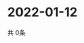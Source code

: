 # 2022-01-12
  共 0条

  <!-- BEGIN -->
  <!-- 最后更新时间Wed Jan 12 2022 20:04:37 GMT+0000 (Coordinated Universal Time) -->
  
  <!-- END -->
  
  